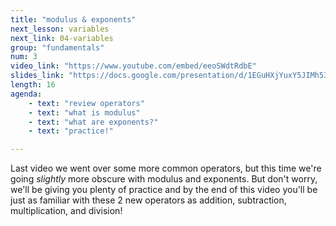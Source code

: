```yaml
---
title: "modulus & exponents"
next_lesson: variables
next_link: 04-variables
group: "fundamentals"
num: 3
video_link: "https://www.youtube.com/embed/eeoSWdtRdbE"
slides_link: "https://docs.google.com/presentation/d/1EGuHXjYuxY5JIMh53pGIvtZOfah6UqEOfTafSMYseMc/edit?usp=sharing"
length: 16
agenda: 
    - text: "review operators"
    - text: "what is modulus"
    - text: "what are exponents?"
    - text: "practice!"

---
```

Last video we went over some more common operators, but this time we're going *slightly* more obscure with modulus and exponents. But don't worry, we'll be giving you plenty of practice and by the end of this video you'll be just as familiar with these 2 new operators as addition, subtraction, multiplication, and division!